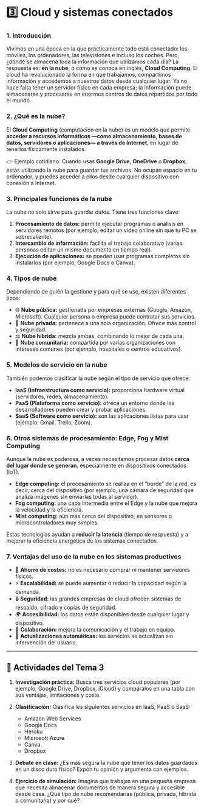 # 3️⃣ Cloud y sistemas conectados

### 1. Introducción

Vivimos en una época en la que prácticamente todo está conectado: los móviles, los ordenadores, las televisiones e incluso los coches. Pero, ¿dónde se almacena toda la información que utilizamos cada día?
La respuesta es: **en la nube**, o como se conoce en inglés, **Cloud Computing**.
El cloud ha revolucionado la forma en que trabajamos, compartimos información y accedemos a nuestros datos desde cualquier lugar. Ya no hace falta tener un servidor físico en cada empresa; la información puede almacenarse y procesarse en enormes centros de datos repartidos por todo el mundo.

### 2. ¿Qué es la nube?

El **Cloud Computing** (computación en la nube) es un modelo que permite **acceder a recursos informáticos —como almacenamiento, bases de datos, servidores o aplicaciones— a través de Internet**, en lugar de tenerlos físicamente instalados.

👉 Ejemplo cotidiano:
Cuando usas **Google Drive**, **OneDrive** o **Dropbox**, estás utilizando la nube para guardar tus archivos. No ocupan espacio en tu ordenador, y puedes acceder a ellos desde cualquier dispositivo con conexión a Internet.

### 3. Principales funciones de la nube

La nube no solo sirve para guardar datos. Tiene tres funciones clave:

1. **Procesamiento de datos:** permite ejecutar programas o análisis en servidores remotos (por ejemplo, editar un vídeo online sin que tu PC se sobrecaliente).
2. **Intercambio de información:** facilita el trabajo colaborativo (varias personas editan un mismo documento en tiempo real).
3. **Ejecución de aplicaciones:** se pueden usar programas completos sin instalarlos (por ejemplo, Google Docs o Canva).

### 4. Tipos de nube

Dependiendo de quién la gestione y para qué se use, existen diferentes tipos:

* 🌐 **Nube pública:** gestionada por empresas externas (Google, Amazon, Microsoft). Cualquier persona o empresa puede contratar sus servicios.
* 🏢 **Nube privada:** pertenece a una sola organización. Ofrece más control y seguridad.
* ⚖️ **Nube híbrida:** mezcla ambas, combinando lo mejor de cada una.
* 🧩 **Nube comunitaria:** compartida por varias organizaciones con intereses comunes (por ejemplo, hospitales o centros educativos).

### 5. Modelos de servicio en la nube

También podemos clasificar la nube según el tipo de servicio que ofrece:

* **IaaS (Infraestructura como servicio):** proporciona hardware virtual (servidores, redes, almacenamiento).
* **PaaS (Plataforma como servicio):** ofrece un entorno donde los desarrolladores pueden crear y probar aplicaciones.
* **SaaS (Software como servicio):** son las aplicaciones listas para usar (ejemplo: Gmail, Trello, Zoom).

### 6. Otros sistemas de procesamiento: Edge, Fog y Mist Computing

Aunque la nube es poderosa, a veces necesitamos procesar datos **cerca del lugar donde se generan**, especialmente en dispositivos conectados (IoT).

* **Edge computing:** el procesamiento se realiza en el “borde” de la red, es decir, cerca del dispositivo (por ejemplo, una cámara de seguridad que analiza imágenes sin enviarlas todas al servidor).
* **Fog computing:** una capa intermedia entre el Edge y la nube que mejora la velocidad y la eficiencia.
* **Mist computing:** aún más cerca del dispositivo, en sensores o microcontroladores muy simples.

Estas tecnologías ayudan a **reducir la latencia** (tiempo de respuesta) y a mejorar la eficiencia energética de los sistemas conectados.

### 7. Ventajas del uso de la nube en los sistemas productivos

* 💸 **Ahorro de costes:** no es necesario comprar ni mantener servidores físicos.
* ⚡ **Escalabilidad:** se puede aumentar o reducir la capacidad según la demanda.
* 🔒 **Seguridad:** las grandes empresas de cloud ofrecen sistemas de respaldo, cifrado y copias de seguridad.
* 🌍 **Accesibilidad:** los datos están disponibles desde cualquier lugar y dispositivo.
* 👥 **Colaboración:** mejora la comunicación y el trabajo en equipo.
* 🔄 **Actualizaciones automáticas:** los servicios se actualizan sin intervención del usuario.

---

## 🧩 Actividades del Tema 3

1. **Investigación práctica:**
   Busca tres servicios cloud populares (por ejemplo, Google Drive, Dropbox, iCloud) y compáralos en una tabla con sus ventajas, limitaciones y coste.

2. **Clasificación:**
   Clasifica los siguientes servicios en IaaS, PaaS o SaaS:

      * Amazon Web Services
      * Google Docs
      * Heroku
      * Microsoft Azure
      * Canva
      * Dropbox

3. **Debate en clase:**
   ¿Es más segura la nube que tener los datos guardados en un disco duro físico? Expón tu opinión y argumenta con ejemplos.

4. **Ejercicio de simulación:**
   Imagina que trabajas en una pequeña empresa que necesita almacenar documentos de manera segura y accesible desde casa. ¿Qué tipo de nube recomendarías (pública, privada, híbrida o comunitaria) y por qué?